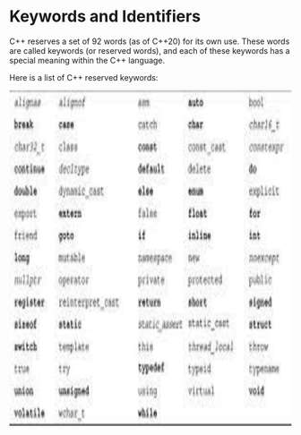 # Keywords and Identifiers

C++ reserves a set of 92 words (as of C++20) for its own use. These words are called keywords (or reserved words), 
and each of these keywords has a special meaning within the C++ language.

Here is a list of C++ reserved keywords:

<img src=main.jpg height=600px>
